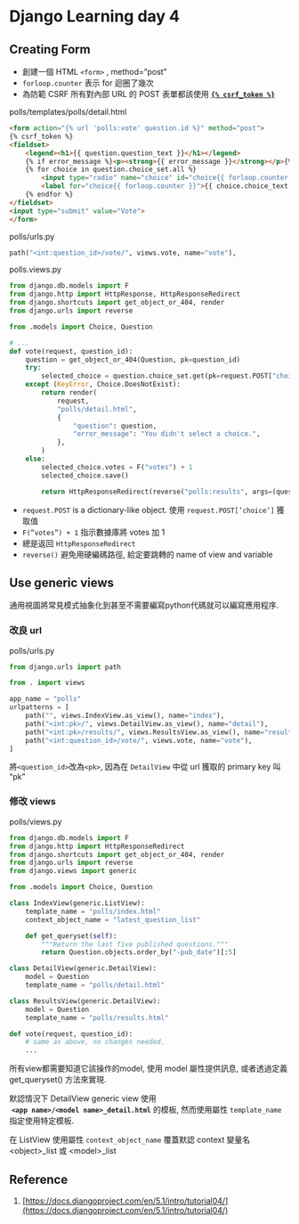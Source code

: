 # Django Learning day 4

## Creating Form

- 創建一個 HTML  `<form>` , method=”post”
- `forloop.counter`  表示 for 迴圈了幾次
- 為防範 CSRF 所有對內部 URL 的 POST 表單都該使用 [**`{% csrf_token %}`**](https://docs.djangoproject.com/zh-hans/5.1/ref/templates/builtins/#std-templatetag-csrf_token)

polls/templates/polls/detail.html

```html
<form action="{% url 'polls:vote' question.id %}" method="post">
{% csrf_token %}
<fieldset>
    <legend><h1>{{ question.question_text }}</h1></legend>
    {% if error_message %}<p><strong>{{ error_message }}</strong></p>{% endif %}
    {% for choice in question.choice_set.all %}
        <input type="radio" name="choice" id="choice{{ forloop.counter }}" value="{{ choice.id }}">
        <label for="choice{{ forloop.counter }}">{{ choice.choice_text }}</label><br>
    {% endfor %}
</fieldset>
<input type="submit" value="Vote">
</form>
```

polls/urls.py

```python
path("<int:question_id>/vote/", views.vote, name="vote"),
```

polls.views.py

```python
from django.db.models import F
from django.http import HttpResponse, HttpResponseRedirect
from django.shortcuts import get_object_or_404, render
from django.urls import reverse

from .models import Choice, Question

# ...
def vote(request, question_id):
    question = get_object_or_404(Question, pk=question_id)
    try:
        selected_choice = question.choice_set.get(pk=request.POST["choice"])
    except (KeyError, Choice.DoesNotExist):
        return render(
            request,
            "polls/detail.html",
            {
                "question": question,
                "error_message": "You didn't select a choice.",
            },
        )
    else:
        selected_choice.votes = F("votes") + 1
        selected_choice.save()

        return HttpResponseRedirect(reverse("polls:results", args=(question.id,)))
```

- `request.POST`  is a dictionary-like object.  使用 `request.POST[’choice’]`  獲取值
- `F(”votes”) + 1` 指示數據庫將 votes 加 1
- 總是返回 `HttpResponseRedirect`
- `reverse()` 避免用硬編碼路徑, 給定要跳轉的 name of view and variable

## Use generic views

通用視圖將常見模式抽象化到甚至不需要編寫python代碼就可以編寫應用程序.

### 改良 url

polls/urls.py

```python
from django.urls import path

from . import views

app_name = "polls"
urlpatterns = [
    path("", views.IndexView.as_view(), name="index"),
    path("<int:pk>/", views.DetailView.as_view(), name="detail"),
    path("<int:pk>/results/", views.ResultsView.as_view(), name="results"),
    path("<int:question_id>/vote/", views.vote, name="vote"),
]
```

將`<question_id>`改為`<pk>`, 因為在 `DetailView` 中從 url 獲取的 primary key 叫 “pk”

### 修改 views

polls/views.py

```python
from django.db.models import F
from django.http import HttpResponseRedirect
from django.shortcuts import get_object_or_404, render
from django.urls import reverse
from django.views import generic

from .models import Choice, Question

class IndexView(generic.ListView):
    template_name = "polls/index.html"
    context_object_name = "latest_question_list"

    def get_queryset(self):
        """Return the last five published questions."""
        return Question.objects.order_by("-pub_date")[:5]

class DetailView(generic.DetailView):
    model = Question
    template_name = "polls/detail.html"

class ResultsView(generic.DetailView):
    model = Question
    template_name = "polls/results.html"

def vote(request, question_id):
    # same as above, no changes needed.
    ...
```

所有view都需要知道它該操作的model, 使用 model 屬性提供訊息, 或者透過定義 get_queryset() 方法來實現.

默認情況下 DetailView generic view 使用  **`<app name>/<model name>_detail.html`** 的模板, 然而使用屬性 `template_name`  指定使用特定模板.

在 ListView 使用屬性 `context_object_name` 覆蓋默認 context 變量名 \<object>_list 或 \<model>_list

## Reference

1. [https://docs.djangoproject.com/en/5.1/intro/tutorial04/](https://docs.djangoproject.com/en/5.1/intro/tutorial04/)
